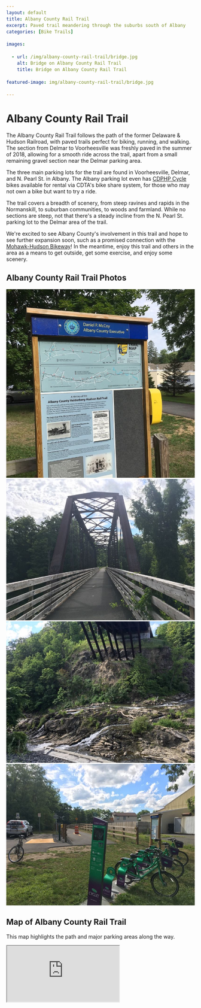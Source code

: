 ```yaml
---
layout: default
title: Albany County Rail Trail
excerpt: Paved trail meandering through the suburbs south of Albany
categories: [Bike Trails]

images:

  - url: /img/albany-county-rail-trail/bridge.jpg
    alt: Bridge on Albany County Rail Trail
    title: Bridge on Albany County Rail Trail

featured-image: img/albany-county-rail-trail/bridge.jpg

---
```


<h1>Albany County Rail Trail</h1>

<p>The Albany County Rail Trail follows the path of the former Delaware & Hudson Railroad, with paved trails perfect for biking, running, and walking. The section from Delmar to Voorheesville was freshly paved in the summer of 2018, allowing for a smooth ride across the trail, apart from a small remaining gravel section near the Delmar parking area.</p>

<p>The three main parking lots for the trail are found in Voorheesville, Delmar, and N. Pearl St. in Albany. The Albany parking lot even has <a href="https://www.cdphpcycle.com/" target="_blank">CDPHP Cycle</a> bikes available for rental via CDTA's bike share system, for those who may not own a bike but want to try a ride.</p>

<p>The trail covers a breadth of scenery, from steep ravines and rapids in the Normanskill, to suburban communities, to woods and farmland. While no sections are steep, not that there's a steady incline from the N. Pearl St. parking lot to the Delmar area of the trail.</p>

<p>We're excited to see Albany County's involvement in this trail and hope to see further expansion soon, such as a promised connection with the <a href="http://newyorktrailheads.com/2016/06/04/Mohawk-Hudson-Bike-Hike-Trail.html">Mohawk-Hudson Bikeway</a>! In the meantime, enjoy this trail and others in the area as a means to get outside, get some exercise, and enjoy some scenery.</p>

<h2>Albany County Rail Trail Photos</h2>

<div class="fotorama" data-nav="thumbs" data-width="100%"
                     data-ratio="800/600"
                     data-min-width="100%"
                     data-max-width="1000"
                     data-min-height="300"
                     data-max-height="100%" >
<img src="/img/albany-county-rail-trail/trail-sign.jpg" alt="Sign in Kenwood Ave. Lot"><br />
<img src="/img/albany-county-rail-trail/bridge.jpg" alt="Old Railway Bridge"><br />
<img src="/img/albany-county-rail-trail/normanskill.jpg" alt="Normanskill"><br />
<img src="/img/albany-county-rail-trail/north-pearl-st-parking.jpg" alt="North Peal St. Parking Lot"><br />

</div>

<h2 id="trailmap">Map of Albany County Rail Trail</h2>

<p>
	This map highlights the path and major parking areas along the way.
</p>

<div class="google-maps">
<iframe src="https://www.google.com/maps/d/u/2/embed?mid=15xvWEz7bMaQBa8bPmqlM5VFn9_sxUNvx" ></iframe></div>